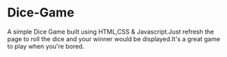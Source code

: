 # Dice-Game
A simple Dice Game built using HTML,CSS & Javascript.Just refresh the page to roll the dice and your winner would be displayed.It's a great game to play when you're bored.
